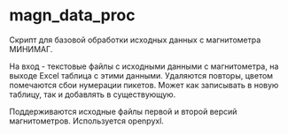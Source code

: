# magn_data_proc
Скрипт для базовой обработки исходных данных с магнитометра МИНИМАГ.

На вход - текстовые файлы с исходными данными с магнитометра, на выходе Excel таблица с этими данными. Удаляются повторы, цветом  помечаются сбои нумерации пикетов.
Может как записывать в новую таблицу, так и добавлять в существующую.

Поддерживаются исходные файлы первой и второй версий магнитометров.
Используется openpyxl.
